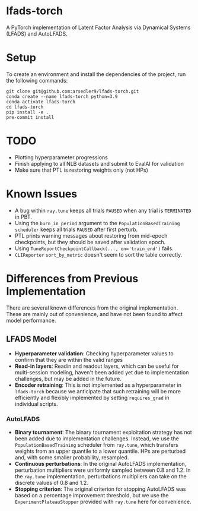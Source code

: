# lfads-torch
A PyTorch implementation of Latent Factor Analysis via Dynamical Systems (LFADS) and AutoLFADS.
# Setup
To create an environment and install the dependencies of the project, run the following commands:
```
git clone git@github.com:arsedler9/lfads-torch.git
conda create --name lfads-torch python=3.9
conda activate lfads-torch
cd lfads-torch
pip install -e .
pre-commit install
```

# TODO
- Plotting hyperparameter progressions
- Finish applying to all NLB datasets and submit to EvalAI for validation
- Make sure that PTL is restoring weights only (not HPs)

# Known Issues
- A bug within `ray.tune` keeps all trials `PAUSED` when any trial is `TERMINATED` in PBT.
- Using the `burn_in_period` argument to the `PopulationBasedTraining` `scheduler` keeps all trials `PAUSED` after first perturb.
- PTL prints warning messages about restoring from mid-epoch checkpoints, but they should be saved after validation epoch.
- Using `TuneReportCheckpointCallback(..., on='train_end')` fails.
- `CLIReporter` `sort_by_metric` doesn't seem to sort the table correctly.

# Differences from Previous Implementation
There are several known differences from the original implementation. These are mainly out of convenience, and have not been found to affect model performance.
## LFADS Model
- **Hyperparameter validation**: Checking hyperparameter values to confirm that they are within the valid ranges
- **Read-in layers**: Readin and readout layers, which can be useful for multi-session modeling, haven't been added yet due to implementation challenges, but may be added in the future.
- **Encoder retraining**: This is not implemented as a hyperparameter in `lfads-torch` because we anticipate that such retraining will be more efficiently and flexibly implemented by setting `requires_grad` in individual scripts.
### AutoLFADS
- **Binary tournament**: The binary tournament exploitation strategy has not been added due to implementation challenges. Instead, we use the `PopulationBasedTraining` scheduler from `ray.tune`, which transfers weights from an upper quantile to a lower quantile. HPs are perturbed and, with some smaller probability, resampled.
- **Continuous perturbations**: In the original AutoLFADS implementation, perturbation multipliers were uniformly sampled between 0.8 and 1.2. In the `ray.tune` implementation, perturbations multipliers can take on the discrete values of 0.8 and 1.2.
- **Stopping criterion**: The original criterion for stopping AutoLFADS was based on a percentage improvement threshold, but we use the `ExperimentPlateauStopper` provided with `ray.tune` here for convenience.
